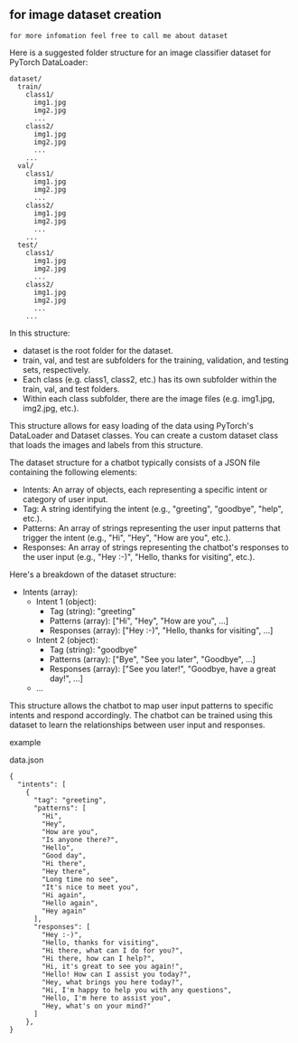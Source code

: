 ## for image dataset creation 
`for more infomation feel free to call me about dataset`

Here is a suggested folder structure for an image classifier dataset for PyTorch DataLoader:

```
dataset/
  train/
    class1/
      img1.jpg
      img2.jpg
      ...
    class2/
      img1.jpg
      img2.jpg
      ...
    ...
  val/
    class1/
      img1.jpg
      img2.jpg
      ...
    class2/
      img1.jpg
      img2.jpg
      ...
    ...
  test/
    class1/
      img1.jpg
      img2.jpg
      ...
    class2/
      img1.jpg
      img2.jpg
      ...
    ...

```
In this structure:

- dataset is the root folder for the dataset.
- train, val, and test are subfolders for the training, validation, and testing sets, respectively.
- Each class (e.g. class1, class2, etc.) has its own subfolder within the train, val, and test folders.
- Within each class subfolder, there are the image files (e.g. img1.jpg, img2.jpg, etc.).

This structure allows for easy loading of the data using PyTorch's DataLoader and Dataset classes. You can create a custom dataset class that loads the images and labels from this structure.




The dataset structure for a chatbot typically consists of a JSON file containing the following elements:

- Intents: An array of objects, each representing a specific intent or category of user input.
- Tag: A string identifying the intent (e.g., "greeting", "goodbye", "help", etc.).
- Patterns: An array of strings representing the user input patterns that trigger the intent (e.g., "Hi", "Hey", "How are you", etc.).
- Responses: An array of strings representing the chatbot's responses to the user input (e.g., "Hey :-)", "Hello, thanks for visiting", etc.).

Here's a breakdown of the dataset structure:

- Intents (array):
    - Intent 1 (object):
        - Tag (string): "greeting"
        - Patterns (array): ["Hi", "Hey", "How are you", ...]
        - Responses (array): ["Hey :-)", "Hello, thanks for visiting", ...]
    - Intent 2 (object):
        - Tag (string): "goodbye"
        - Patterns (array): ["Bye", "See you later", "Goodbye", ...]
        - Responses (array): ["See you later!", "Goodbye, have a great day!", ...]
    - ...

This structure allows the chatbot to map user input patterns to specific intents and respond accordingly. The chatbot can be trained using this dataset to learn the relationships between user input and responses.


example


data.json
```
{
  "intents": [
    {
      "tag": "greeting",
      "patterns": [
        "Hi",
        "Hey",
        "How are you",
        "Is anyone there?",
        "Hello",
        "Good day",
        "Hi there",
        "Hey there",
        "Long time no see",
        "It's nice to meet you",
        "Hi again",
        "Hello again",
        "Hey again"
      ],
      "responses": [
        "Hey :-)",
        "Hello, thanks for visiting",
        "Hi there, what can I do for you?",
        "Hi there, how can I help?",
        "Hi, it's great to see you again!",
        "Hello! How can I assist you today?",
        "Hey, what brings you here today?",
        "Hi, I'm happy to help you with any questions",
        "Hello, I'm here to assist you",
        "Hey, what's on your mind?"
      ]
    },
}
```